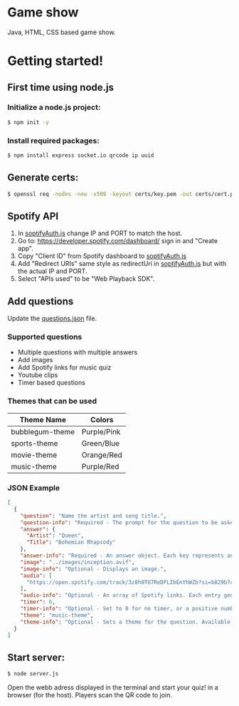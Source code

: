 # Game show
Java, HTML, CSS based game show. 

# Getting started!
## First time using node.js
### Initialize a node.js project:
```sh
$ npm init -y
```
### Install required packages:
```sh
$ npm install express socket.io qrcode ip uuid
```
## Generate certs:
```sh
$ openssl req -nodes -new -x509 -keyout certs/key.pem -out certs/cert.pem
```

## Spotify API
1. In [soptifyAuth.js](public/scripts/soptifyAuth.js) change IP and PORT to match the host.
2. Go to: https://developer.spotify.com/dashboard/ sign in and "Create app". 
3. Copy "Client ID" from Spotify dashboard to [soptifyAuth.js](public/scripts/soptifyAuth.js)
4. Add "Redirect URIs" same style as redirectUri in [soptifyAuth.js](public/scripts/soptifyAuth.js) but with the actual IP and PORT.
5. Select "APIs used" to be "Web Playback SDK".

## Add questions
Update the [questions.json](public/questions.json) file.

### Supported questions
* Multiple questions with multiple answers
* Add images
* Add Spotify links for music quiz
* Youtube clips
* Timer based questions

### Themes that can be used
| Theme Name        | Colors        |
|-------------------|--------------|
| bubblegum-theme  | Purple/Pink  |
| sports-theme     | Green/Blue   |
| movie-theme      | Orange/Red   |
| music-theme      | Purple/Red   |

### JSON Example
```json
[
  {
    "question": "Name the artist and song title.",
    "question-info": "Required - The prompt for the question to be asked.",
    "answer": {
      "Artist": "Queen",
      "Title": "Bohemian Rhapsody"
    },
    "answer-info": "Required - An answer object. Each key represents an input field placeholder.",
    "image": "../images/inception.avif",
    "image-info": "Optional - Displays an image.",
    "audio": [
      "https://open.spotify.com/track/3z8h0TU7ReDPLIbEnYhWZb?si=b829b7cc4c5b4f41"
    ],
    "audio-info": "Optional - An array of Spotify links. Each entry generates its own play button.",
    "timer": 0,
    "timer-info": "Optional - Set to 0 for no timer, or a positive number for a countdown in seconds.",
    "theme": "music-theme",
    "theme-info": "Optional - Sets a theme for the question. Available themes: 'bubblegum-theme' (purple/pink), 'sports-theme' (green/blue), 'movie-theme' (orange/red), 'music-theme' (purple/red)."
  }
]
```

## Start server:
```sh
$ node server.js
```

Open the webb adress displayed in the terminal and start your quiz! in a browser (for the host).
Players scan the QR code to join.
